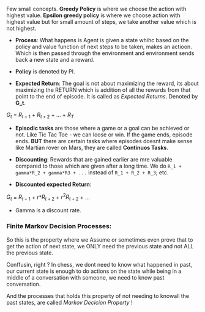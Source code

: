 Few small concepts. **Greedy Policy** is where we choose the action with highest value. **Epsilon greedy policy** is where we choose action with highest value but for small amount of steps, we take another value which is not highest.

- **Process**: What happens is Agent is given a state whihc based on the policy and value function of next steps to be taken, makes an actioon. Which is then passed through the environment and environment sends back a new state and a reward.

- **Policy** is denoted by PI.

- **Expected Return**: The goal is not about maximizing the reward, its about maximizing the RETURN which is addition of all the rewards from that point to the end of episode. It is called as _Expected Returns_. Denoted by **G_t**.

$G_t$ = $R_{t+1}$ + $R_{t+2}$ + ... + $R_T$

- **Episodic tasks** are those where a game or a goal can be achieved or not. Like Tic Tac Toe - we can loose or win. If the game ends, episode ends. **BUT** there are certain tasks where episodes doesnt make sense like Martian rover on Mars, they are called **Continuos Tasks**.

- **Discounting**: Rewards that are gained earlier are mre valuable compared to those which are given after a long time. We do `R_1 + gamma*R_2 + gamma*R3 + ...` instead of `R_1 + R_2 + R_3`; etc.

- **Discounted expected Return**:

$G_t$ = $R_{t+1}$ + r\*$R_{t+2}$ + $r^2R_{t+2}$ + ...

- Gamma is a discount rate.

### **Finite Markov Decision Processes**:

So this is the property where we Assume or sometimes even prove that to get the action of next state, we ONLY need the previous state and not ALL the previous state.

Conffusin, right ? In chess, we dont need to know what happened in past, our current state is enough to do actions on the state while being in a middle of a conversation with someone, we need to know past conversation.

And the processes that holds this property of not needing to knowall the past states, are called _Markov Decicion Property_ !
